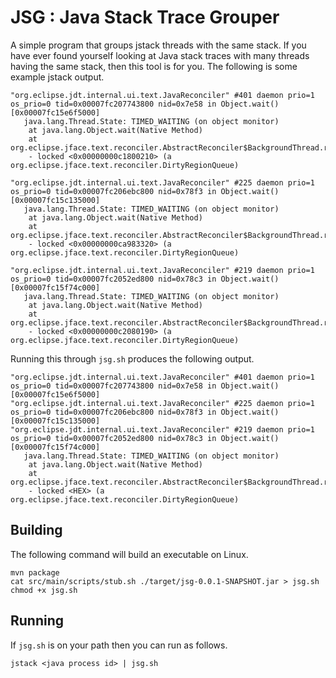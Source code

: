 # JSG : Java Stack Trace Grouper

A simple program that groups jstack threads with the same stack. If you have ever found yourself looking at Java stack traces with many threads having the same stack, then this tool is for you.  The following is some example jstack output.

```
"org.eclipse.jdt.internal.ui.text.JavaReconciler" #401 daemon prio=1 os_prio=0 tid=0x00007fc207743800 nid=0x7e58 in Object.wait() [0x00007fc15e6f5000]
   java.lang.Thread.State: TIMED_WAITING (on object monitor)
	at java.lang.Object.wait(Native Method)
	at org.eclipse.jface.text.reconciler.AbstractReconciler$BackgroundThread.run(AbstractReconciler.java:180)
	- locked <0x00000000c1800210> (a org.eclipse.jface.text.reconciler.DirtyRegionQueue)

"org.eclipse.jdt.internal.ui.text.JavaReconciler" #225 daemon prio=1 os_prio=0 tid=0x00007fc206ebc800 nid=0x78f3 in Object.wait() [0x00007fc15c135000]
   java.lang.Thread.State: TIMED_WAITING (on object monitor)
	at java.lang.Object.wait(Native Method)
	at org.eclipse.jface.text.reconciler.AbstractReconciler$BackgroundThread.run(AbstractReconciler.java:180)
	- locked <0x00000000ca983320> (a org.eclipse.jface.text.reconciler.DirtyRegionQueue)

"org.eclipse.jdt.internal.ui.text.JavaReconciler" #219 daemon prio=1 os_prio=0 tid=0x00007fc2052ed800 nid=0x78c3 in Object.wait() [0x00007fc15f74c000]
   java.lang.Thread.State: TIMED_WAITING (on object monitor)
	at java.lang.Object.wait(Native Method)
	at org.eclipse.jface.text.reconciler.AbstractReconciler$BackgroundThread.run(AbstractReconciler.java:180)
	- locked <0x00000000c2080190> (a org.eclipse.jface.text.reconciler.DirtyRegionQueue)
```

Running this through `jsg.sh` produces the following output.

```
"org.eclipse.jdt.internal.ui.text.JavaReconciler" #401 daemon prio=1 os_prio=0 tid=0x00007fc207743800 nid=0x7e58 in Object.wait() [0x00007fc15e6f5000]
"org.eclipse.jdt.internal.ui.text.JavaReconciler" #225 daemon prio=1 os_prio=0 tid=0x00007fc206ebc800 nid=0x78f3 in Object.wait() [0x00007fc15c135000]
"org.eclipse.jdt.internal.ui.text.JavaReconciler" #219 daemon prio=1 os_prio=0 tid=0x00007fc2052ed800 nid=0x78c3 in Object.wait() [0x00007fc15f74c000]
   java.lang.Thread.State: TIMED_WAITING (on object monitor)
	at java.lang.Object.wait(Native Method)
	at org.eclipse.jface.text.reconciler.AbstractReconciler$BackgroundThread.run(AbstractReconciler.java:180)
	- locked <HEX> (a org.eclipse.jface.text.reconciler.DirtyRegionQueue)
```

## Building

The following command will build an executable on Linux.

```
mvn package
cat src/main/scripts/stub.sh ./target/jsg-0.0.1-SNAPSHOT.jar > jsg.sh
chmod +x jsg.sh

```

## Running

If `jsg.sh` is on your path then you can run as follows.

```
jstack <java process id> | jsg.sh
```



